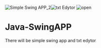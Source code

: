 ![Simple Swing APP_2](https://user-images.githubusercontent.com/76404510/126527026-46b4f8f8-bcc2-4785-9116-23731f5d8d4c.png)![txt Edytor](https://user-images.githubusercontent.com/76404510/126527049-c158dff6-1836-4c80-aba3-563aea48b1c1.png)
![open](https://user-images.githubusercontent.com/76404510/126527055-65bceb6e-e067-4f59-9a0e-05d5b7f0d2f8.png)

# Java-SwingAPP
There will be simple swing app and txt edytor
